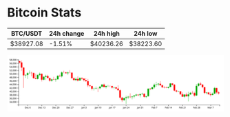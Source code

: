 # Bitcoin Stats

BTC/USDT|24h change|24h high|24h low|
|---|---|---|---|
|$38927.08|-1.51%|$40236.26|$38223.60|

<img src="./chart.svg">
